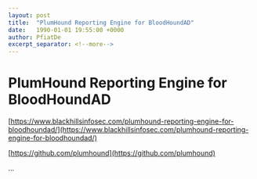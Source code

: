 ```yaml
---
layout: post
title:  "PlumHound Reporting Engine for BloodHoundAD"
date:   1990-01-01 19:55:00 +0000
author: PfiatDe
excerpt_separator: <!--more-->
---
```


# PlumHound Reporting Engine for BloodHoundAD

[https://www.blackhillsinfosec.com/plumhound-reporting-engine-for-bloodhoundad/](https://www.blackhillsinfosec.com/plumhound-reporting-engine-for-bloodhoundad/)

[https://github.com/plumhound](https://github.com/plumhound)

...
<!--more-->
